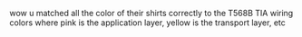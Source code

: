 wow u matched all the color of their shirts correctly to the T568B TIA wiring colors where pink is the application layer, yellow is the transport layer, etc
